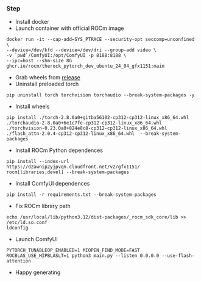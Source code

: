 ### Step
* Install docker
* Launch container with official ROCm image
```
docker run -it --cap-add=SYS_PTRACE --security-opt seccomp=unconfined \
--device=/dev/kfd --device=/dev/dri --group-add video \
-v `pwd`/ComfyUI:/opt/ComfyUI -p 8188:8188 \
--ipc=host --shm-size 8G ghcr.io/rocm/therock_pytorch_dev_ubuntu_24_04_gfx1151:main
```
* Grab wheels from [release](https://github.com/pccr10001/rocm-pytorch-gfx1151/releases/tag/v2.8.0a0)
* Uninstall preloaded torch
```
pip uninstall torch torchvision torchaudio --break-system-packages -y
```
* Install wheels
```
pip install ./torch-2.8.0a0+gitba56102-cp312-cp312-linux_x86_64.whl ./torchaudio-2.8.0a0+6e1c7fe-cp312-cp312-linux_x86_64.whl ./torchvision-0.23.0a0+824e8c8-cp312-cp312-linux_x86_64.whl  ./flash_attn-2.0.4-cp312-cp312-linux_x86_64.whl  --break-system-packages
```
* Install ROCm Python dependences
```
pip install --index-url https://d2awnip2yjpvqn.cloudfront.net/v2/gfx1151/ rocm[libraries,devel] --break-system-packages
```
* Install ComfyUI dependences
```
pip install -r requirements.txt --break-system-packages
```
* Fix ROCm library path
```
echo /usr/local/lib/python3.12/dist-packages/_rocm_sdk_core/lib >> /etc/ld.so.conf
ldconfig
```
* Launch ComfyUI
```
PYTORCH_TUNABLEOP_ENABLED=1 MIOPEN_FIND_MODE=FAST ROCBLAS_USE_HIPBLASLT=1 python3 main.py --listen 0.0.0.0 --use-flash-attention
```
* Happy generating
